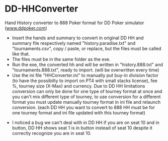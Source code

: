 # DD-HHConverter
Hand History converter to 888 Poker format for DD Poker simulator (www.ddpoker.com)


- Insert the hands and summary to convert in original DD HH and summary file respectively named "history.paradise.txt" and "tournaments.csv", copy / paste, or replace, but the files must be called like that.
- The files must be in the same folder as the exe.
- Run the exe, the converted hh and will be written in "history.888.txt" and "tournaments.888.txt", ready to import. 
  (will be overwritten every time)
- Use the ini file "HHConverter.ini" to manually put buy-in division factor (to have the possibilty to import on PT4 with small stacks license), fee %, tourney size (X-Max) and currency. Due to DD HH limitations conversion can only be done for one type of tourney format at once and you can't mix different type of tourney, to use conversion for a different format you must update manually tourney format in ini file and relaunch conversion.
  (each DD HH you want to convert to 888 HH must be for one tourney format and ini file updated with this tourney format)

* I noticed a bug we can't deal with in DD HH if you are on seat 10 and in button, DD HH shows seat 1 is in button instead of seat 10 despite it correctly recognize you are in seat 10.
